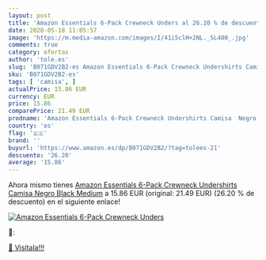 ```yaml
---
layout: post
title: 'Amazon Essentials 6-Pack Crewneck Unders al 26.20 % de descuento'
date: 2020-05-18 11:05:57
image: 'https://m.media-amazon.com/images/I/41i5clH+2NL._SL400_.jpg'
comments: true
category: ofertas
author: 'tole.es'
slug: 'B071GDV2B2-es Amazon Essentials 6-Pack Crewneck Undershirts Camisa Negro...'
sku: 'B071GDV2B2-es'
tags: [ 'camisa', ]
actualPrice: 15.86 EUR
currency: EUR
price: 15.86
comparePrice: 21.49 EUR
prodname: 'Amazon Essentials 6-Pack Crewneck Undershirts Camisa  Negro  Black   Medium'
country: 'es'
flag: '🇪🇸'
brand: ''
buyurl: 'https://www.amazon.es/dp/B071GDV2B2/?tag=tolees-21'
descuento: '26.20'
average: '15.86'
---
```


Ahora mismo tienes [Amazon Essentials 6-Pack Crewneck Undershirts Camisa  Negro  Black   Medium](https://www.amazon.es/dp/B071GDV2B2/?tag=tolees-21) a 15.86 EUR (original: 21.49 EUR) (26.20 %  de descuento) en el siguiente enlace!

[![Amazon Essentials 6-Pack Crewneck Unders](https://m.media-amazon.com/images/I/41i5clH+2NL._SL400_.jpg)](https://www.amazon.es/dp/B071GDV2B2/?tag=tolees-21)

🔎:


[🛒 Visítala!!!](https://www.amazon.es/dp/B071GDV2B2/?tag=tolees-21)
